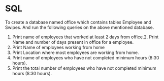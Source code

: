# SQL
To create a database named office which contains tables Employee and Swipes. And run the following queries on the above mentioned database.

1. Print name of employees that worked at least 2 days from office.2. Print Name and number of days present in office for a employee.
3. Print Name of employees working from home
4. Print Location where most employees are working from home.
5. Print name of employees who have not completed minimum hours (8:30 hours).
6. Print the total number of employees who have not completed minimum hours (8:30 hours).
